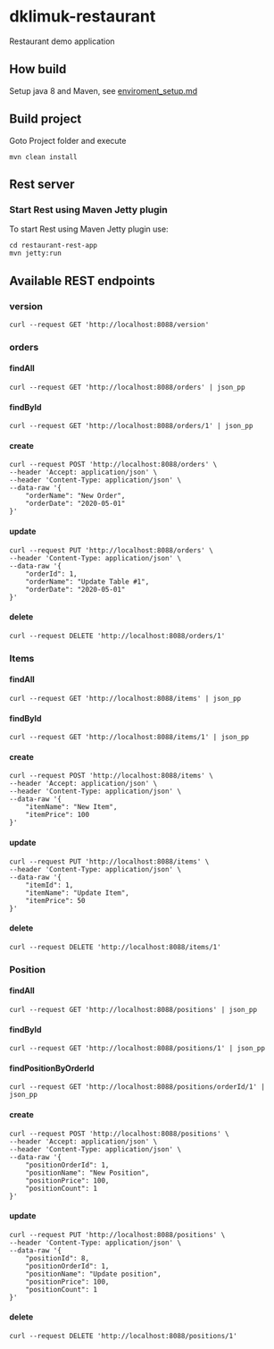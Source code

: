 # dklimuk-restaurant
Restaurant demo application


## How build
Setup java 8 and Maven, see [enviroment_setup.md](enviroment_setup.md) 
 
## Build project 
Goto Project folder and execute

    mvn clean install
    

## Rest server

### Start Rest using Maven Jetty plugin 
    
To start Rest using Maven Jetty plugin use:


    cd restaurant-rest-app
    mvn jetty:run


## Available REST endpoints    

### version

    curl --request GET 'http://localhost:8088/version'


### orders

#### findAll

```
curl --request GET 'http://localhost:8088/orders' | json_pp
```

#### findById

```
curl --request GET 'http://localhost:8088/orders/1' | json_pp
```
#### create

```
curl --request POST 'http://localhost:8088/orders' \
--header 'Accept: application/json' \
--header 'Content-Type: application/json' \
--data-raw '{
    "orderName": "New Order",
    "orderDate": "2020-05-01"
}'
```

#### update

```
curl --request PUT 'http://localhost:8088/orders' \
--header 'Content-Type: application/json' \
--data-raw '{
    "orderId": 1,
    "orderName": "Update Table #1",
    "orderDate": "2020-05-01"
}'
```

#### delete

```
curl --request DELETE 'http://localhost:8088/orders/1'
```


### Items

#### findAll

```
curl --request GET 'http://localhost:8088/items' | json_pp
```

#### findById

```
curl --request GET 'http://localhost:8088/items/1' | json_pp
```
#### create

```
curl --request POST 'http://localhost:8088/items' \
--header 'Accept: application/json' \
--header 'Content-Type: application/json' \
--data-raw '{
    "itemName": "New Item",
    "itemPrice": 100
}'
```

#### update

```
curl --request PUT 'http://localhost:8088/items' \
--header 'Content-Type: application/json' \
--data-raw '{
    "itemId": 1,
    "itemName": "Update Item",
    "itemPrice": 50
}'
```

#### delete

```
curl --request DELETE 'http://localhost:8088/items/1'
```



### Position

#### findAll

```
curl --request GET 'http://localhost:8088/positions' | json_pp
```


#### findById

```
curl --request GET 'http://localhost:8088/positions/1' | json_pp
```

#### findPositionByOrderId

````
curl --request GET 'http://localhost:8088/positions/orderId/1' | json_pp

````


#### create

```
curl --request POST 'http://localhost:8088/positions' \
--header 'Accept: application/json' \
--header 'Content-Type: application/json' \
--data-raw '{
    "positionOrderId": 1,
    "positionName": "New Position",
    "positionPrice": 100,
    "positionCount": 1
}'
```

#### update

```
curl --request PUT 'http://localhost:8088/positions' \
--header 'Content-Type: application/json' \
--data-raw '{
    "positionId": 8,
    "positionOrderId": 1,
    "positionName": "Update position",
    "positionPrice": 100,
    "positionCount": 1
}'
```

#### delete

```
curl --request DELETE 'http://localhost:8088/positions/1'
```
